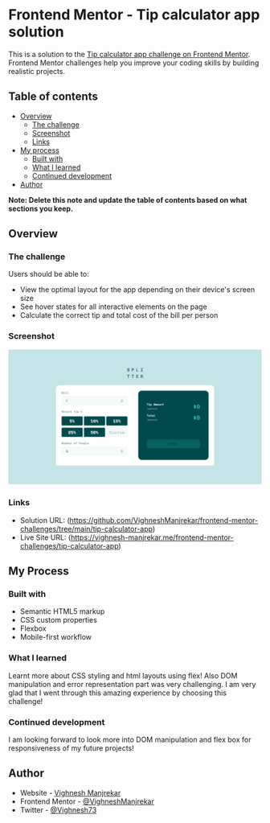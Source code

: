 # Frontend Mentor - Tip calculator app solution

This is a solution to the [Tip calculator app challenge on Frontend Mentor](https://www.frontendmentor.io/challenges/tip-calculator-app-ugJNGbJUX). Frontend Mentor challenges help you improve your coding skills by building realistic projects.

## Table of contents

- [Overview](#overview)
  - [The challenge](#the-challenge)
  - [Screenshot](#screenshot)
  - [Links](#links)
- [My process](#my-process)
  - [Built with](#built-with)
  - [What I learned](#what-i-learned)
  - [Continued development](#continued-development)
- [Author](#author)

**Note: Delete this note and update the table of contents based on what sections you keep.**

## Overview

### The challenge

Users should be able to:

- View the optimal layout for the app depending on their device's screen size
- See hover states for all interactive elements on the page
- Calculate the correct tip and total cost of the bill per person

### Screenshot

![](./screenshot/desktop-view.png)

### Links

- Solution URL: (https://github.com/VighneshManjrekar/frontend-mentor-challenges/tree/main/tip-calculator-app)
- Live Site URL: (https://vighnesh-manjrekar.me/frontend-mentor-challenges/tip-calculator-app)

## My Process

### Built with

- Semantic HTML5 markup
- CSS custom properties
- Flexbox
- Mobile-first workflow

### What I learned

Learnt more about CSS styling and html layouts using flex! Also DOM manipulation and error representation part was very challenging. I am very glad that I went through this amazing experience by choosing this challenge!

### Continued development

I am looking forward to look more into DOM manipulation and flex box for responsiveness of my future projects!

## Author

- Website - [Vighnesh Manjrekar](https://vighnesh-manjrekar.me/)
- Frontend Mentor - [@VighneshManjrekar](https://www.frontendmentor.io/profile/VighneshManjrekar)
- Twitter - [@Vighnesh73](https://www.twitter.com/Vighnesh73)

